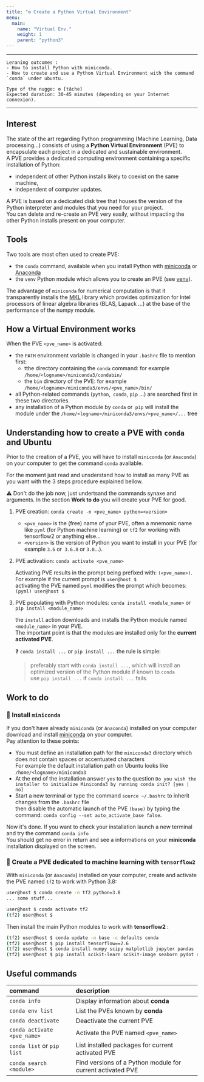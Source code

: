 ```yaml
---
title: "⚙️ Create a Python Virtual Environment"
menu:
  main:
    name: "Virtual Env."
    weight: 1
    parent: "python3"
---
```

---
    Leraning outcomes :
    - How to install Python with miniconda.
    - How to create and use a Python Virtual Environment with the command `conda` under ubuntu.

    Type of the nugge: ⚙️ [tâche]
    Expected duration: 30-45 minutes (depending on your Internet connexion).
---

## Interest

The state of the art regarding Python programming (Machine Learning, Data processing...) consists of using a __Python Virtual Environment__ (PVE) 
to encapsulate each project in a dedicated and sustainable environment.<br>
A PVE provides a dedicated computing environment containing a specific installation of Python:
* independent of other Python installs likely to coexist on the same machine,
* independent of computer updates.

A PVE is based on a dedicated disk tree that houses the version of the Python interpreter and modules that you need for your project.<br>
You can delete and re-create an PVE very easily, without impacting the other Python installs present on your computer.

## Tools

Two tools are most often used to create PVE:

* the `conda` command, available when you install Python with [miniconda](https://docs.conda.io/en/latest/miniconda.html) or [Anaconda](https://www.anaconda.com/products/individual)
* the `venv` Python module which allows you to create an PVE (see [venv](https://docs.python.org/3/library/venv.html)).

The advantage of `miniconda` for numerical computation is that it transparently installs the [MKL](https://software.intel.com/content/www/us/en/develop/tools/oneapi/components/onemkl.html)
library which provides optimization for Intel processors of linear algebra libraries (BLAS, Lapack ...) at the base of the performance of the numpy module.

## How a Virtual Environment works

When the PVE `<pve_name>` is activated:

* the `PATH` environment variable is changed in your `.bashrc` file to mention first:
  * tthe directory containing the `conda` command: for example `/home/<logname>/miniconda3/condabin/`
  * the `bin` directory of the PVE: for example `/home/<logname>/miniconda3/envs/<pve_name>/bin/`
* all Python-related commands (`python`,` conda`, `pip` ...) are searched first in these two directories.
* any installation of a Python module by `conda` or` pip` will install the module under the `/home/<logname>/miniconda3/envs/<pve_name>/...` tree


## Understanding how to create a PVE with `conda` and Ubuntu

Prior to the creation of a PVE, you will have to install `miniconda` (or `Anaconda`) on your computer to get the command `conda` available.

For the moment just read and unsderstand how to install as many PVE as you want with the 3 steps procedure explained bellow.

 ⚠️ Don't do the job now, just undertsand the commands synaxe and arguments. In the section __Work to do__ you will create your PVE for good.

1. PVE creation: `conda create -n <pve_name> python=<version>`

    * `<pve_name>` is the (free) name of your PVE, often a mnemonic name like `pyml` (for Python machine learning) or `tf2` for working with tensorflow2 or anything else...
    * `<version>` is the version of Python you want to install in your PVE (for example `3.6` or` 3.6.8` or `3.8`...).<br>

2. PVE activatiion: `conda activate <pve_name>`

    Activating PVE results in the prompt being prefixed with: `(<pve_name>)`. For example if the current prompt is `user@host $`<br>
    activating the PVE named `pyml` modifies the prompt which becomes: `(pyml) user@host $`

3. PVE populating with Python modules: `conda install <module_name>` or `pip install <module_name>`

    the `install` action downloads and installs the Python module named `<module_name>` in your PVE.<br>
    The important point is that the modules are installed only for the __current activated PVE__.

    ❓ `conda install ...` or `pip install ...` the rule is simple:<br>
    > preferably start with `conda install ...`, which will install an optimized version of the Python module if known to `conda`<br>
    > use `pip install ...` if `conda install ...` fails.

## Work to do

### 🔨 Install `miniconda`

If you don't have already `miniconda` (or `Anaconda`) installed on your computer download and install 
[miniconda](https://docs.conda.io/en/latest/miniconda.html) on your computer. <br>
Pay attention to these points:

* You must define an installation path for the `miniconda3` directory which does not contain spaces or accentuated characters<br>
  For example the default installation path on Ubuntu looks like `/home/<logname>/miniconda3`
* At the end of the installation answer `yes` to the question `Do you wish the installer to initialize Miniconda3 by running conda init? [yes | no]`
* Start a new terminal or type the command `source ~/.bashrc` to inherit changes from the `.bashrc` file<br>
then disable the automatic launch of the PVE `(base)` by typing the command: `conda config --set auto_activate_base false`.

Now it's done. If you want to check your installation launch a new terminal and try the command `conda info`<br>
You should get no error in return and see a informations on your __miniconda__ installation displayed on the screen.


### 🔨 Create a PVE dedicated to machine learning with `tensorflow2`

With `miniconda` (or `Anaconda`) installed on your computer, create and activate the PVE named `tf2` to work with Python 3.8:
```bash
user@host $ conda create -n tf2 python=3.8
... some stuff...

user@host $ conda activate tf2
(tf2) user@host $
```
Then install the main Python modules to work with __tensorflow2__ :
```bash
(tf2) user@host $ conda update -n base -c defaults conda
(tf2) user@host $ pip install tensorflow==2.6
(tf2) user@host $ conda install numpy scipy matplotlib jupyter pandas
(tf2) user@host $ pip install scikit-learn scikit-image seaborn pydot rospkg pyyaml opencv-python==4.5.1.48
```

## Useful commands

| command | description |
|:---|:---|
|`conda info` |Display information about **conda**|
|`conda env list` |List the PVEs known by **conda**|
|`conda deactivate` |Deactivate the current PVE|
|`conda activate <pve_name>` |Activate the PVE named `<pve_name>`|
|`conda list` or `pip list`|List installed packages for current activated PVE|
|`conda search <module>` |Find versions of a Python module for current activated PVE|


